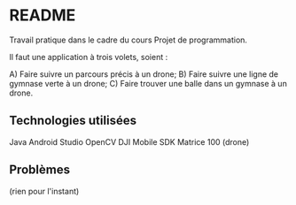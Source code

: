 # README #

Travail pratique dans le cadre du cours Projet de programmation.

Il faut une application à trois volets, soient : 

A) Faire suivre un parcours précis à un drone;
B) Faire suivre une ligne de gymnase verte à un drone;
C) Faire trouver une balle dans un gymnase à un drone.

## Technologies utilisées ## 

Java
Android Studio
OpenCV
DJI Mobile SDK
Matrice 100 (drone)

## Problèmes ##

(rien pour l'instant)